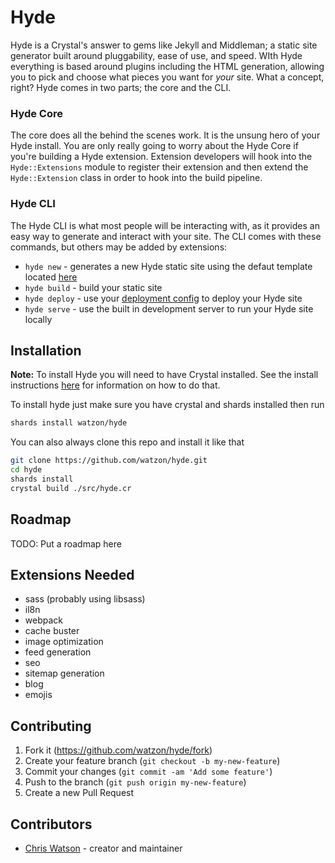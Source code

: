 # Hyde

Hyde is a Crystal's answer to gems like Jekyll and Middleman; a static site generator built around pluggability, ease of use, and speed. WIth Hyde everything is based around plugins including the HTML generation, allowing you to pick and choose what pieces you want for *your* site. What a concept, right? Hyde comes in two parts; the core and the CLI.

### Hyde Core

The core does all the behind the scenes work. It is the unsung hero of your Hyde install. You are only really going to worry about the Hyde Core if you're building a Hyde extension. Extension developers will hook into the `Hyde::Extensions` module to register their extension and then extend the `Hyde::Extension` class in order to hook into the build pipeline.

### Hyde CLI

The Hyde CLI is what most people will be interacting with, as it provides an easy way to generate and interact with your site. The CLI comes with these commands, but others may be added by extensions:

- `hyde new` - generates a new Hyde static site using the defaut template located [here](https://github.com/hydecr/hyde-site-template)
- `hyde build` - build your static site
- `hyde deploy` - use your [deployment config](#) to deploy your Hyde site
- `hyde serve` - use the built in development server to run your Hyde site locally

## Installation

**Note:** To install Hyde you will need to have Crystal installed. See the install instructions [here](https://crystal-lang.org/reference/installation/) for information on how to do that.

To install hyde just make sure you have crystal and shards installed then run

```bash
shards install watzon/hyde
```

You can also always clone this repo and install it like that

```bash
git clone https://github.com/watzon/hyde.git
cd hyde
shards install
crystal build ./src/hyde.cr
```

## Roadmap

TODO: Put a roadmap here

## Extensions Needed

- sass (probably using libsass)
- il8n
- webpack
- cache buster
- image optimization
- feed generation
- seo
- sitemap generation
- blog
- emojis

## Contributing

1. Fork it (<https://github.com/watzon/hyde/fork>)
2. Create your feature branch (`git checkout -b my-new-feature`)
3. Commit your changes (`git commit -am 'Add some feature'`)
4. Push to the branch (`git push origin my-new-feature`)
5. Create a new Pull Request

## Contributors

- [Chris Watson](https://github.com/watzon) - creator and maintainer
